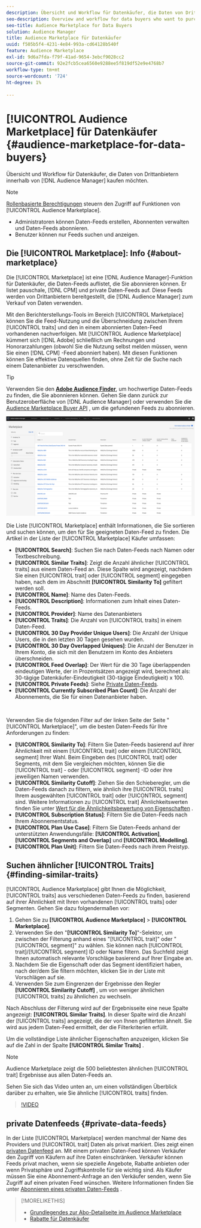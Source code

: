 ```yaml
---
description: Übersicht und Workflow für Datenkäufer, die Daten von Drittanbietern aus Audience Manager erwerben möchten
seo-description: Overview and workflow for data buyers who want to purchase third-party data from within Audience Manager
seo-title: Audience Marketplace for Data Buyers
solution: Audience Manager
title: Audience Marketplace für Datenkäufer
uuid: f505b5f4-4231-4e84-993a-cd64128b540f
feature: Audience Marketplace
exl-id: 9d6a7fda-f79f-41ad-9654-3ebcf9028cc2
source-git-commit: 92e2fcb5cea6560e9288ee5f819df52e9e4768b7
workflow-type: tm+mt
source-wordcount: '724'
ht-degree: 1%

---
```


# [!UICONTROL Audience Marketplace] für Datenkäufer {#audience-marketplace-for-data-buyers}

Übersicht und Workflow für Datenkäufer, die Daten von Drittanbietern innerhalb von [!DNL Audience Manager] kaufen möchten.

>[!NOTE]
>[ Rollenbasierte Berechtigungen](../../../reporting/reports-dashboard.md) steuern den Zugriff auf Funktionen von [!UICONTROL Audience Marketplace].
>
>* Administratoren können Daten-Feeds erstellen, Abonnenten verwalten und Daten-Feeds abonnieren.
>* Benutzer können nur Feeds suchen und anzeigen.

## Die [!UICONTROL Marketplace]: Info {#about-marketplace}

Die [!UICONTROL Marketplace] ist eine [!DNL Audience Manager]-Funktion für Datenkäufer, die Daten-Feeds auflistet, die Sie abonnieren können. Er listet pauschale, [!DNL CPM] und private Daten-Feeds auf. Diese Feeds werden von Drittanbietern bereitgestellt, die [!DNL Audience Manager] zum Verkauf von Daten verwenden.

Mit den Berichterstellungs-Tools im Bereich [!UICONTROL Marketplace] können Sie die Feed-Nutzung und die Überschneidung zwischen Ihrem [!UICONTROL traits] und den in einem abonnierten Daten-Feed vorhandenen nachverfolgen. Mit [!UICONTROL Audience Marketplace] kümmert sich [!DNL Adobe] schließlich um Rechnungen und Honorarzahlungen (obwohl Sie die Nutzung selbst melden müssen, wenn Sie einen [!DNL CPM] -Feed abonniert haben). Mit diesen Funktionen können Sie effektive Datenquellen finden, ohne Zeit für die Suche nach einem Datenanbieter zu verschwenden.

>[!TIP]
>
>Verwenden Sie den **[Adobe Audience Finder](https://www.adobe-audience-finder.com/)**, um hochwertige Daten-Feeds zu finden, die Sie abonnieren können. Gehen Sie dann zurück zur Benutzeroberfläche von [!DNL Audience Manager] oder verwenden Sie die [Audience Marketplace Buyer API](https://bank.demdex.com/portal/swagger/index.html#/Audience_Marketplace_Buyer_API) , um die gefundenen Feeds zu abonnieren.

![Käufermarketplace-overview](assets/buyer-marketplace-overview.png)

Die Liste [!UICONTROL Marketplace] enthält Informationen, die Sie sortieren und suchen können, um den für Sie geeigneten Daten-Feed zu finden. Die Artikel in der Liste der [!UICONTROL Marketplace] Käufer umfassen:

* **[!UICONTROL Search]**: Suchen Sie nach Daten-Feeds nach Namen oder Textbeschreibung.
* **[!UICONTROL Similar Traits]**: Zeigt die Anzahl ähnlicher [!UICONTROL traits] aus einem Daten-Feed an. Diese Spalte wird angezeigt, nachdem Sie einen [!UICONTROL trait] oder [!UICONTROL segment] eingegeben haben, nach dem im Abschnitt **[!UICONTROL Similarity To]** gefiltert werden soll.
* **[!UICONTROL Name]**: Name des Daten-Feeds.
* **[!UICONTROL Description]**: Informationen zum Inhalt eines Daten-Feeds.
* **[!UICONTROL Provider]**: Name des Datenanbieters
* **[!UICONTROL Traits]**: Die Anzahl von [!UICONTROL traits] in einem Daten-Feed.
* **[!UICONTROL 30 Day Provider Unique Users]**: Die Anzahl der Unique Users, die in den letzten 30 Tagen gesehen wurden.
* **[!UICONTROL 30 Day Overlapped Uniques]**: Die Anzahl der Benutzer in Ihrem Konto, die sich mit den Benutzern im Konto des Anbieters überschneiden.
* **[!UICONTROL Feed Overlap]**: Der Wert für die 30 Tage überlappenden eindeutigen Werte, der in Prozentsätzen angezeigt wird, berechnet als: 30-tägige Datenkäufer-Eindeutigkeit (30-tägige Eindeutigkeit) x 100.
* **[!UICONTROL Private Feeds]**: Siehe [Private Daten-Feeds](../../../features/audience-marketplace/marketplace-private-feeds.md).
* **[!UICONTROL Currently Subscribed Plan Count]**: Die Anzahl der Abonnements, die Sie für einen Datenanbieter haben.

 

Verwenden Sie die folgenden Filter auf der linken Seite der Seite &quot;[!UICONTROL Marketplace]&quot;, um die besten Daten-Feeds für Ihre Anforderungen zu finden:

* **[!UICONTROL Similarity To]**: Filtern Sie Daten-Feeds basierend auf ihrer Ähnlichkeit mit einem [!UICONTROL trait] oder einem [!UICONTROL segment] Ihrer Wahl. Beim Eingeben des [!UICONTROL trait] oder Segments, mit dem Sie vergleichen möchten, können Sie die [!UICONTROL trait] - oder [!UICONTROL segment] -ID oder ihre jeweiligen Namen verwenden.
* **[!UICONTROL Similarity Cutoff]**: Ziehen Sie den Schieberegler, um die Daten-Feeds danach zu filtern, wie ähnlich ihre [!UICONTROL traits] Ihrem ausgewählten [!UICONTROL trait] oder [!UICONTROL segment] sind. Weitere Informationen zu [!UICONTROL trait] Ähnlichkeitswerten finden Sie unter [Wert für die Ähnlichkeitsbewertung von Eigenschaften](../../segments/trait-recommendations.md#trait-similarity-score) .
* **[!UICONTROL Subscription Status]**: Filtern Sie die Daten-Feeds nach Ihrem Abonnementstatus.
* **[!UICONTROL Plan Use Case]**: Filtern Sie Daten-Feeds anhand der unterstützten Anwendungsfälle: **[!UICONTROL Activation]**, **[!UICONTROL Segments and Overlap]** und **[!UICONTROL Modelling]**.
* **[!UICONTROL Plan Unit]**: Filtern Sie Daten-Feeds nach ihrem Preistyp.

## Suchen ähnlicher [!UICONTROL Traits] {#finding-similar-traits}

[!UICONTROL Audience Marketplace] gibt Ihnen die Möglichkeit, [!UICONTROL traits] aus verschiedenen Daten-Feeds zu finden, basierend auf ihrer Ähnlichkeit mit Ihren vorhandenen [!UICONTROL traits] oder Segmenten. Gehen Sie dazu folgendermaßen vor:

1. Gehen Sie zu **[!UICONTROL Audience Marketplace]** > **[!UICONTROL Marketplace]**.
2. Verwenden Sie den &quot;**[!UICONTROL Similarity To]**&quot;-Selektor, um zwischen der Filterung anhand eines &quot;[!UICONTROL trait]&quot; oder &quot;[!UICONTROL segment]&quot; zu wählen. Sie können nach [!UICONTROL trait]/[!UICONTROL segment] ID oder Name filtern. Das Suchfeld zeigt Ihnen automatisch relevante Vorschläge basierend auf Ihrer Eingabe an.
3. Nachdem Sie die Eigenschaft oder das Segment identifiziert haben, nach der/dem Sie filtern möchten, klicken Sie in der Liste mit Vorschlägen auf sie.
4. Verwenden Sie zum Eingrenzen der Ergebnisse den Regler **[!UICONTROL Similarity Cutoff]** , um von weniger ähnlichen [!UICONTROL traits] zu ähnlichen zu wechseln.

Nach Abschluss der Filterung wird auf der Ergebnisseite eine neue Spalte angezeigt: **[!UICONTROL Similar Traits]**. In dieser Spalte wird die Anzahl der [!UICONTROL traits] angezeigt, die der von Ihnen gefilterten ähnelt. Sie wird aus jedem Daten-Feed ermittelt, der die Filterkriterien erfüllt.

Um die vollständige Liste ähnlicher Eigenschaften anzuzeigen, klicken Sie auf die Zahl in der Spalte **[!UICONTROL Similar Traits]** .

>[!NOTE]
>
> Audience Marketplace zeigt die 500 beliebtesten ähnlichen [!UICONTROL trait] Ergebnisse aus allen Daten-Feeds an.

Sehen Sie sich das Video unten an, um einen vollständigen Überblick darüber zu erhalten, wie Sie ähnliche [!UICONTROL traits] finden.

>[!VIDEO](https://video.tv.adobe.com/v/29370/)

## private Datenfeeds {#private-data-feeds}

In der Liste [!UICONTROL Marketplace] werden manchmal der Name des Providers und [!UICONTROL trait] Daten als privat markiert. Dies zeigt einen [privaten Datenfeed](../../../features/audience-marketplace/marketplace-private-feeds.md) an. Mit einem privaten Daten-Feed können Verkäufer den Zugriff von Käufern auf ihre Daten einschränken. Verkäufer können Feeds privat machen, wenn sie spezielle Angebote, Rabatte anbieten oder wenn Privatsphäre und Zugriffskontrolle für sie wichtig sind. Als Käufer müssen Sie eine Abonnement-Anfrage an den Verkäufer senden, wenn Sie Zugriff auf einen privaten Feed wünschen. Weitere Informationen finden Sie unter [Abonnieren eines privaten Daten-Feeds](../../../features/audience-marketplace/marketplace-data-buyers/marketplace-manage-subscriptions.md#subscript-private-data-feed) .

>[!MORELIKETHIS]
>
>* [Grundlegendes zur Abo-Detailseite im Audience Marketplace](../../../features/audience-marketplace/marketplace-data-buyers/marketplace-manage-subscriptions.md#marketplace-buyer-details)
>* [Rabatte für Datenkäufer](../../../features/audience-marketplace/marketplace-data-buyers/marketplace-manage-subscriptions.md#buyer-discount)
